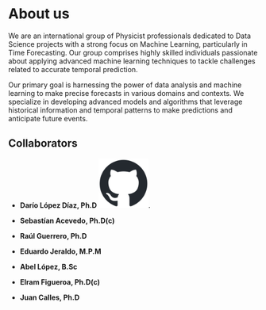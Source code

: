 <!-- ---
layout: default
--- -->

<!-- Comentarios -->


<!-- Text can be **bold**, _italic_, or ~~strikethrough~~. -->
<!-- [Link to another page](./another-page.html). -->
<!-- There should be whitespace between paragraphs. -->

<!-- # Header 1 -->
<!-- ## Header 2 -->

<!-- 
     > This is a blockquote following a header.
     >
     > When something is important enough, you do it even if the odds are not in your favor.
-->

<!--  #### Header 4 

  *   This is an unordered list following a header.
  *   This is an unordered list following a header.
  *   This is an unordered list following a header.

  ##### Header 5

  1.  This is an ordered list following a header.
  2.  This is an ordered list following a header.
  3.  This is an ordered list following a header.

  ###### Header 6

| head1        | head two          | three |
|:-------------|:------------------|:------|
| ok           | good swedish fish | nice  |
| out of stock | good and plenty   | nice  |
| ok           | good `oreos`      | hmm   |
| ok           | good `zoute` drop | yumm  |

  ### There's a horizontal rule below this.

  * * *

  ### Here is an unordered list:

  *   Item foo
  *   Item bar
  *   Item baz
  *   Item zip

  ### And an ordered list:

  1.  Item one
  1.  Item two
  1.  Item three
  1.  Item four

  ### And a nested list:

- level 1 item
  - level 2 item
  - level 2 item
    - level 3 item
    - level 3 item
- level 1 item
  - level 2 item
  - level 2 item
  - level 2 item
- level 1 item
  - level 2 item
  - level 2 item
- level 1 item

### Small image

![Octocat](https://github.githubassets.com/images/icons/emoji/octocat.png)

### Large image

![Branching](https://guides.github.com/activities/hello-world/branching.png)


### Definition lists can be used with HTML syntax.

<dl>
<dt>Name</dt>
<dd>Godzilla</dd>
<dt>Born</dt>
<dd>1952</dd>
<dt>Birthplace</dt>
<dd>Japan</dd>
<dt>Color</dt>
<dd>Green</dd>
</dl>

```
Long, single-line code blocks should not wrap. They should horizontally scroll if they are too long. This line should be long enough to demonstrate this.
```

```
The final element.
```
--> 

# About us

We are an international group of Physicist professionals dedicated to Data Science projects with a strong focus on Machine Learning, particularly in Time Forecasting. Our group comprises highly skilled individuals passionate about applying advanced machine learning techniques to tackle challenges related to accurate temporal prediction.

Our primary goal is harnessing the power of data analysis and machine learning to make precise forecasts in various domains and contexts. We specialize in developing advanced models and algorithms that leverage historical information and temporal patterns to make predictions and anticipate future events.

## Collaborators

*   **Darío López Díaz, Ph.D** [<img src="github-mark.png" alt="drawing" width="100"/>](https://github.com/dariolopezd).  
      
*   **Sebastían Acevedo, Ph.D(c)**  
    
*   **Raúl Guerrero, Ph.D**
 
*   **Eduardo Jeraldo, M.P.M**

*   **Abel López, B.Sc**
  
*   **Elram Figueroa, Ph.D(c)**

*   **Juan Calles, Ph.D** 
